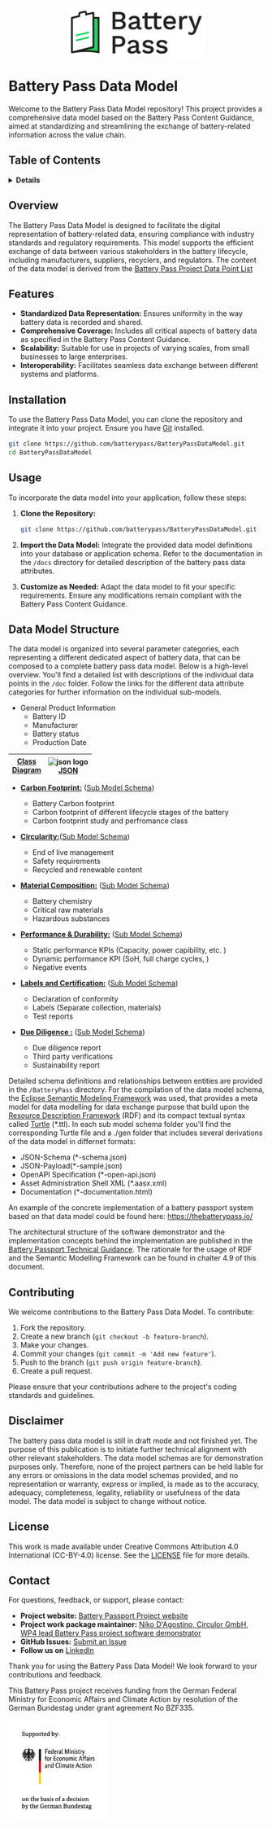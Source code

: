 <div align="center">
  <img src="./logo_BatteryPass_Primary.png" alt="alt text" height="100px " align="center"/>
</div>

# Battery Pass Data Model

Welcome to the Battery Pass Data Model repository! This project provides a comprehensive data model based on the Battery Pass Content Guidance, aimed at standardizing and streamlining the exchange of battery-related information across the value chain.

## Table of Contents

<details>
<summary><strong>Details</strong></summary>
  
- [Battery Pass Data Model](#battery-pass-data-model)
  - [Table of Contents](#table-of-contents)
  - [Overview](#overview)
  - [Features](#features)
  - [Installation](#installation)
  - [Usage](#usage)
  - [Data Model Structure](#data-model-structure)
  - [Contributing](#contributing)
  - [Disclaimer](#disclaimer)
  - [License](#license)
  - [Contact](#contact)

</details>

## Overview
The Battery Pass Data Model is designed to facilitate the digital representation of battery-related data, ensuring compliance with industry standards and regulatory requirements. This model supports the efficient exchange of data between various stakeholders in the battery lifecycle, including manufacturers, suppliers, recyclers, and regulators. The content of the data model is derived from the [Battery Pass Project Data Point List](https://view.officeapps.live.com/op/view.aspx?src=https%3A%2F%2Fthebatterypass.eu%2Fassets%2Fimages%2Fcontent-guidance%2Fpdf%2F2023_Battery_Passport_Data_Attributes.xlsx&wdOrigin=BROWSELINK)

## Features
- **Standardized Data Representation:** Ensures uniformity in the way battery data is recorded and shared.
- **Comprehensive Coverage:** Includes all critical aspects of battery data as specified in the Battery Pass Content Guidance.
- **Scalability:** Suitable for use in projects of varying scales, from small businesses to large enterprises.
- **Interoperability:** Facilitates seamless data exchange between different systems and platforms.

## Installation
To use the Battery Pass Data Model, you can clone the repository and integrate it into your project. Ensure you have [Git](https://git-scm.com/) installed.

```bash
git clone https://github.com/batterypass/BatteryPassDataModel.git
cd BatteryPassDataModel
```

## Usage
To incorporate the data model into your application, follow these steps:

1. **Clone the Repository:**
   ```bash
   git clone https://github.com/batterypass/BatteryPassDataModel.git
   ```

2. **Import the Data Model:**
   Integrate the provided data model definitions into your database or application schema. Refer to the documentation in the `/docs` directory for detailed description of the battery pass data attributes.

3. **Customize as Needed:**
   Adapt the data model to fit your specific requirements. Ensure any modifications remain compliant with the Battery Pass Content Guidance.

## Data Model Structure
The data model is organized into several parameter categories, each representing a different dedicated aspect of battery data, that can be composed to a complete battery pass data model. Below is a high-level overview. You'll find a detailed list with descriptions of the individual data points in the `/doc` folder. Follow the links for the different data attribute categories for further information on the individual sub-models. 


- General Product Information
  - Battery ID
  - Manufacturer
  - Battery status
  - Production Date
 
| [Class<br/>Diagram](https://batterypass.github.io/BatteryPassDataModel//BatteryPass/io.BatteryPass.GeneralProductInformation/1.0.0/gen/GeneralProductInformation-documentation.html) |<img src="https://www.json.org/img/json160.gif" alt="json logo" align="center" border="0" height="20px" width="20px" /><br/> [JSON](https://batterypass.github.io/BatteryPassDataModel//BatteryPass/io.BatteryPass.GeneralProductInformation/1.0.0/gen/GeneralProductInformation-sample.json) |
| --- | --- |

- [**Carbon Footprint:**](https://batterypass.github.io/BatteryPassDataModel//BatteryPass/io.BatteryPass.CarbonFootprint/1.0.0/gen/CarbonFootprint-documentation.html) ([Sub Model Schema](https://github.com/batterypass/BatteryPassDataModel/tree/main/BatteryPass/io.BatteryPass.CarbonFootprint/1.0.0)) 
  - Battery Carbon footprint
  - Carbon footprint of different lifecycle stages of the battery
  - Carbon footprint study and perfromance class

- [**Circularity:**](https://batterypass.github.io/BatteryPassDataModel//BatteryPass/io.BatteryPass.Circularity/1.0.0/gen/Circularity-documentation.html)([Sub Model Schema](https://github.com/batterypass/BatteryPassDataModel/tree/main/BatteryPass/io.BatteryPass.Circularity/1.0.0)) 
  - End of live management
  - Safety requirements
  - Recycled and renewable content

- [**Material Composition:**](https://batterypass.github.io/BatteryPassDataModel//BatteryPass/io.BatteryPass.MaterialComposition/1.0.0/gen/MaterialComposition-documentation.html) ([Sub Model Schema](https://github.com/batterypass/BatteryPassDataModel/tree/main/BatteryPass/io.BatteryPass.MaterialComposition/1.0.0)) 
  - Battery chemistry
  - Critical raw materials
  - Hazardous substances

- [**Performance & Durability:**](https://batterypass.github.io/BatteryPassDataModel//BatteryPass/io.BatteryPass.Performance/1.0.0/gen/PerformanceAndDurability-documentation.html) ([Sub Model Schema](https://github.com/batterypass/BatteryPassDataModel/tree/main/BatteryPass/io.BatteryPass.Performance/1.0.0)) 
  - Static performance KPIs (Capacity, power capibility, etc. )
  - Dynamic performance KPI (SoH, full charge cycles, )
  - Negative events

- [**Labels and Certification:**](https://batterypass.github.io/BatteryPassDataModel//BatteryPass/io.BatteryPass.Labels/1.0.0/gen/Labels-documentation.html) ([Sub Model Schema](https://github.com/batterypass/BatteryPassDataModel/tree/main/BatteryPass/io.BatteryPass.Labels/1.0.0)) 
  - Declaration of conformity
  - Labels (Separate collection, materials)
  - Test reports

- [**Due Diligence :**](https://batterypass.github.io/BatteryPassDataModel//BatteryPass/io.BatteryPass.DueDiligence/1.0.0/gen/SupplyChainDueDiligence-documentation.html) ([Sub Model Schema](https://github.com/batterypass/BatteryPassDataModel/tree/main/BatteryPass/io.BatteryPass.DueDilligence/1.0.0))  
  - Due diligence report
  - Third party verifications
  - Sustainability report
  
Detailed schema definitions and relationships between entities are provided in the `/BatteryPass` directory. 
For the compilation of the data model schema, the [Eclipse Semantic Modeling Framework](https://eclipse-esmf.github.io/esmf-documentation/index.html) was used, that provides a meta model for data modelling for data exchange purpose that build upon the [Resource Description Framework](https://www.w3.org/TR/rdf11-concepts/) (RDF) and its compact textual syntax called [Turtle](https://www.w3.org/TR/turtle/) (*.ttl). In each sub model schema folder you'll find the corresponding Turtle file and a ./gen folder that includes several derivations of the data model in differnet formats:
  - JSON-Schema (*-schema.json)
  - JSON-Payload(*-sample.json)
  - OpenAPI Specification (*-open-api.json)
  - Asset Administration Shell XML (*.aasx.xml)
  - Documentation (*-documentation.html)

An example of the concrete implementation of a battery passport system based on that data model could be found here: https://thebatterypass.io/

The architectural structure of the software demonstrator and the implementation concepts behind the implementation are published in the [Battery Passport Technical Guidance](https://thebatterypass.eu/assets/images/technical-guidance/pdf/2024_BatteryPassport_Technical_Guidance.pdf). The rationale for the usage of RDF and the Semantic Modelling Framework can be found in chalter 4.9 of this document.

## Contributing
We welcome contributions to the Battery Pass Data Model. To contribute:

1. Fork the repository.
2. Create a new branch (`git checkout -b feature-branch`).
3. Make your changes.
4. Commit your changes (`git commit -m 'Add new feature'`).
5. Push to the branch (`git push origin feature-branch`).
6. Create a pull request.

Please ensure that your contributions adhere to the project's coding standards and guidelines.

## Disclaimer
The battery pass data model is still in draft mode and not finished yet. The purpose of this publication is to initiate further technical alignment with other relevant stakeholders. The data model schemas are for demonstration purposes only. Therefore, none of the project partners can be held liable for any errors or omissions in the data model schemas provided, and no representation or warranty, express or implied, is made as to the accuracy, adequacy, completeness, legality, reliability or usefulness of the data model. The data model is subject to change without notice.

## License
This work is made available under Creative Commons Attribution 4.0 International (CC-BY-4.0) license. See the [LICENSE](https://creativecommons.org/licenses/by/4.0/legalcode) file for more details.

## Contact
For questions, feedback, or support, please contact:
- **Project website:** [Battery Passport Project website](https://thebatterypass.eu/)
- **Project work package maintainer:** [Niko D'Agostino, Circulor GmbH, WP4 lead Battery Pass project software demonstrator](mailto:nd@circulor.com)
- **GitHub Issues:** [Submit an Issue](https://github.com/batterypass/BatteryPassDataModel/issues)
- **Follow us on** [LinkedIn](https://www.linkedin.com/company/batterypass/)

Thank you for using the Battery Pass Data Model! We look forward to your contributions and feedback.

This Battery Pass project receives funding from the German Federal Ministry for Economic Affairs and Climate Action by resolution of the German Bundestag under grant agreement No BZF335.

<img src="./logo_BMWK_EN.png" alt="alt text" height="200px "/>
